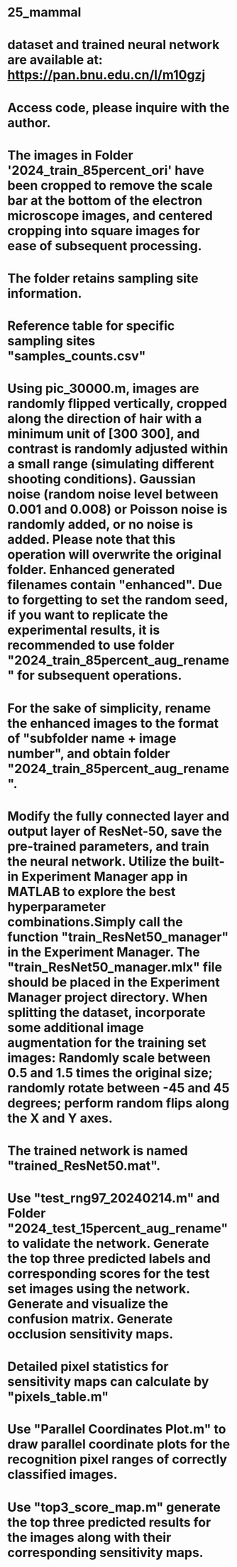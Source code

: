 # 25_mammal
# dataset and trained neural network are available at: https://pan.bnu.edu.cn/l/m10gzj     
# Access code, please inquire with the author.

# The images in Folder '2024_train_85percent_ori' have been cropped to remove the scale bar at the bottom of the electron microscope images, and centered cropping into square images for ease of subsequent processing. 
# The folder retains sampling site information. 
# Reference table for specific sampling sites "samples_counts.csv"

# Using pic_30000.m, images are randomly flipped vertically, cropped along the direction of hair with a minimum unit of [300 300], and contrast is randomly adjusted within a small range (simulating different shooting conditions). Gaussian noise (random noise level between 0.001 and 0.008) or Poisson noise is randomly added, or no noise is added. Please note that this operation will overwrite the original folder. Enhanced generated filenames contain "enhanced". Due to forgetting to set the random seed, if you want to replicate the experimental results, it is recommended to use folder "2024_train_85percent_aug_rename" for subsequent operations.

# For the sake of simplicity, rename the enhanced images to the format of "subfolder name + image number", and obtain folder "2024_train_85percent_aug_rename".

# Modify the fully connected layer and output layer of ResNet-50, save the pre-trained parameters, and train the neural network. Utilize the built-in Experiment Manager app in MATLAB to explore the best hyperparameter combinations.Simply call the function "train_ResNet50_manager" in the Experiment Manager. The "train_ResNet50_manager.mlx" file should be placed in the Experiment Manager project directory.  When splitting the dataset, incorporate some additional image augmentation for the training set images: Randomly scale between 0.5 and 1.5 times the original size; randomly rotate between -45 and 45 degrees; perform random flips along the X and Y axes.

# The trained network is named "trained_ResNet50.mat".

# Use "test_rng97_20240214.m" and Folder "2024_test_15percent_aug_rename" to validate the network. Generate the top three predicted labels and corresponding scores for the test set images using the network. Generate and visualize the confusion matrix. Generate occlusion sensitivity maps.

# Detailed pixel statistics for sensitivity maps can calculate by "pixels_table.m"

# Use "Parallel Coordinates Plot.m" to draw parallel coordinate plots for the recognition pixel ranges of correctly classified images.

# Use "top3_score_map.m" generate the top three predicted results for the images along with their corresponding sensitivity maps.





